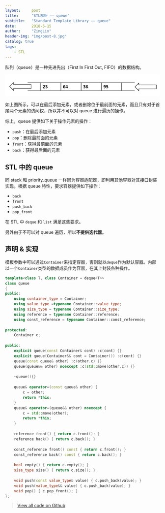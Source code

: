 ```yaml
---
layout:     post
title:      "STL解析 —— queue"
subtitle:   "Standard Template Library —— queue"
date:       2018-5-15
author:     "ZingLix"
header-img: "img/post-8.jpg"
catalog: true
tags:
    - STL
---
```


队列（queue）是一种先进先出（First In First Out, FIFO）的数据结构。

![](/img/in-post/STL-queue/1.png)

如上图所示，可以在最后添加元素，或者删除位于最前面的元素，而且只有对于首尾两个元素的访问权，所以并不可以对 queue 进行遍历的操作。

综上，queue 提供如下关于操作元素的操作：

- `push`：在最后添加元素
- `pop`：删除最前面的元素
- `front`：获得最前面的元素
- `back`：获得最后面的元素

## STL 中的 queue

同 stack 和 priority_queue 一样同为容器适配器，即利用其他容器对其接口封装实现。根据 queue 特性，要求容器提供如下操作：

- `back`
- `front`
- `push_back`
- `pop_front`

在 STL 中 `deque` 和 `list` 满足这些要求。

另外由于不可以对 queue 遍历，所以**不提供迭代器**。

## 声明 & 实现

模板参数中可以通过`Container`来指定容器，否则就以`deque`作为默认容器。内部以一个`Container`类型的数据成员作为容器，在其上封装各种操作。

``` cpp
template<class T, class Container = deque<T>>
class queue
{
public:
	using container_type = Container;
	using value_type =typename Container::value_type;
	using size_type = typename Container::size_type;
	using reference = typename Container::reference;
	using const_reference = typename Container::const_reference;

protected:
	Container c;

public:
	explicit queue(const Container& cont) :c(cont) {}
	explicit queue(Container&& cont = Container()) :c(cont) {}
	queue(const queue& other) :c(other.c) {}
	queue(queue&& other) noexcept :c(std::move(other.c)) {}

	~queue(){}

	queue& operator=(const queue& other) {
		c = other;
		return *this;
	}
	queue& operator=(queue&& other) noexcept {
		c = std::move(other);
		return *this;
	}

	reference front() { return c.front(); }
	reference back() { return c.back(); }

	const_reference front() const { return c.front(); }
	const_reference back() const { return c.back(); }

	bool empty() { return c.empty(); }
	size_type size() { return c.size(); }

	void push(const value_type& value) { c.push_back(value); }
	void push(value_type&& value) { c.push_back(value); }
	void pop() { c.pop_front(); }
};
```

> [View all code on Github](https://github.com/ZingLix/LixSTL/blob/master/LixSTL/src/queue.hpp)